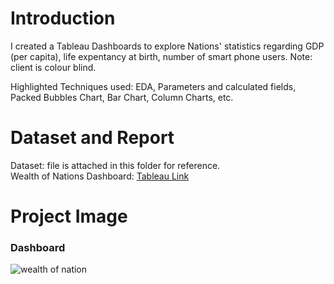 # Introduction #
I created a Tableau Dashboards to explore Nations' statistics regarding GDP (per capita), life expentancy at birth, number of smart phone users. Note: client is colour blind.

Highlighted Techniques used: EDA, Parameters and calculated fields, Packed Bubbles Chart, Bar Chart, Column Charts, etc.

# Dataset and Report #
Dataset: file is attached in this folder for reference. \
Wealth of Nations Dashboard: [Tableau Link](https://public.tableau.com/views/TheWealthofTheNations/Dashboard?:language=en-GB&:display_count=n&:origin=viz_share_link)

# Project Image #
### Dashboard ###
![wealth of nation](https://github.com/Thaophuongta/Portfolios/assets/149331018/fafd6922-0456-42e5-882f-1a343e289907)

